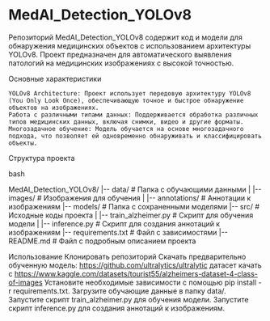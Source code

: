 # MedAI_Detection_YOLOv8
Репозиторий MedAI_Detection_YOLOv8 содержит код и модели для обнаружения медицинских объектов с использованием архитектуры YOLOv8. Проект предназначен для автоматического выявления патологий на медицинских изображениях с высокой точностью.

Основные характеристики

    YOLOv8 Architecture: Проект использует передовую архитектуру YOLOv8 (You Only Look Once), обеспечивающую точное и быстрое обнаружение объектов на изображениях.
    Работа с различными типами данных: Поддерживается обработка различных типов медицинских данных, включая снимки, видео и другие форматы.
    Многозадачное обучение: Модель обучается на основе многозадачного подхода, что позволяет ей одновременно обнаруживать и классифицировать объекты.

Структура проекта

bash

MedAI_Detection_YOLOv8/
|-- data/                  # Папка с обучающими данными
|   |-- images/           # Изображения для обучения
|   |-- annotations/      # Аннотации к изображениям
|-- models/                # Папка с сохраненными моделями
|-- src/                   # Исходные коды проекта
|   |-- train_alzheimer.py  # Скрипт для обучения модели
|   |-- inference.py        # Скрипт для создания аннотаций к изображениям
|-- requirements.txt       # Файл с зависимостями
|-- README.md              # Файл с подробным описанием проекта

Использование
    Клонировать репозиторий
    Скачать предварительно обученную модель: https://github.com/ultralytics/ultralytic
    датасет качать с https://www.kaggle.com/datasets/tourist55/alzheimers-dataset-4-class-of-images
    Установите необходимые зависимости с помощью pip install -r requirements.txt.
    Загрузите обучающие данные в папку data/.
    Запустите скрипт train_alzheimer.py для обучения модели.
    Запустите скрипт inference.py для создания аннотаций к изображениям.
